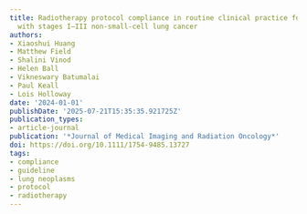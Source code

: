 ```yaml
---
title: Radiotherapy protocol compliance in routine clinical practice for patients
  with stages I–III non-small-cell lung cancer
authors:
- Xiaoshui Huang
- Matthew Field
- Shalini Vinod
- Helen Ball
- Vikneswary Batumalai
- Paul Keall
- Lois Holloway
date: '2024-01-01'
publishDate: '2025-07-21T15:35:35.921725Z'
publication_types:
- article-journal
publication: '*Journal of Medical Imaging and Radiation Oncology*'
doi: https://doi.org/10.1111/1754-9485.13727
tags:
- compliance
- guideline
- lung neoplasms
- protocol
- radiotherapy
---
```

